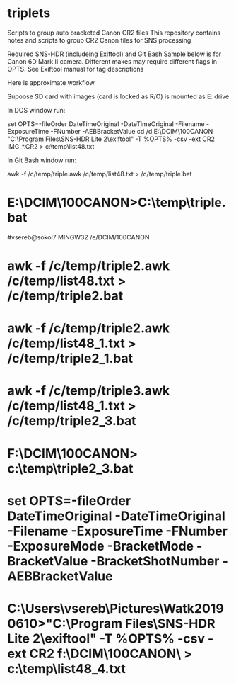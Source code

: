 # triplets
Scripts to group auto bracketed Canon CR2 files
This repository contains notes and scripts to group CR2 Canon files for SNS processing

Required SNS-HDR (includeing Exiftool) and Git Bash
Sample below is for Canon 6D Mark II camera. Different makes may require different flags in OPTS. 
See Exiftool manual for tag descriptions 

Here is approximate workflow

Supoose SD card with images (card is locked as R/O) is mounted as E: drive

In DOS window run:

set OPTS=-fileOrder DateTimeOriginal -DateTimeOriginal -Filename -ExposureTime -FNumber  -AEBBracketValue
cd /d E:\DCIM\100CANON
"C:\Program Files\SNS-HDR Lite 2\exiftool" -T  %OPTS%   -csv -ext  CR2 IMG_*.CR2  > c:\temp\list48.txt

In Git Bash window run:

awk -f /c/temp/triple.awk /c/temp/list48.txt > /c/temp/triple.bat
# E:\DCIM\100CANON>C:\temp\triple.bat
#vsereb@sokol7 MINGW32 /e/DCIM/100CANON
#  awk -f /c/temp/triple2.awk /c/temp/list48.txt > /c/temp/triple2.bat
#  awk -f /c/temp/triple2.awk /c/temp/list48_1.txt > /c/temp/triple2_1.bat
#  awk -f /c/temp/triple3.awk /c/temp/list48_1.txt > /c/temp/triple2_3.bat
# F:\DCIM\100CANON> c:\temp\triple2_3.bat

# set OPTS=-fileOrder DateTimeOriginal -DateTimeOriginal -Filename -ExposureTime -FNumber -ExposureMode -BracketMode -BracketValue -BracketShotNumber -AEBBracketValue
# C:\Users\vsereb\Pictures\Watk20190610>"C:\Program Files\SNS-HDR Lite 2\exiftool" -T  %OPTS%   -csv -ext  CR2  f:\DCIM\100CANON\ > c:\temp\list48_4.txt
